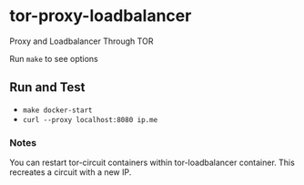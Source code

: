 # tor-proxy-loadbalancer
Proxy and Loadbalancer Through TOR

Run `make` to see options

## Run and Test
* `make docker-start`
* `curl --proxy localhost:8080 ip.me`


### Notes
You can restart tor-circuit containers within tor-loadbalancer container. This recreates a circuit with a new IP.

